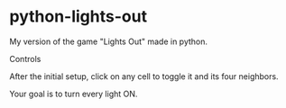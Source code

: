 # python-lights-out
My version of the game "Lights Out" made in python.

Controls

After the initial setup, click on any cell to toggle it and its four neighbors.

Your goal is to turn every light ON.
